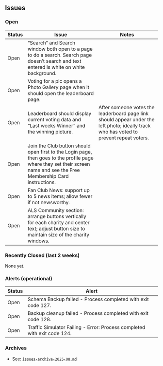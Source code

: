 ## Issues

### Open

| Status | Issue | Notes |
| --- | --- | --- |
| Open | “Search” and Search window both open to a page to do a search. Search page doesn’t search and text entered is white on white background. |  |
| Open | Voting for a pic opens a Photo Gallery page when it should open the leaderboard page. |  |
| Open | Leaderboard should display current voting data and “Last weeks Winner” and the winning picture. | After someone votes the leaderboard page link should appear under the left photo; ideally track who has voted to prevent repeat voters. |
| Open | Join the Club button should open first to the Login page, then goes to the profile page where they set their screen name and see the Free Membership Card instructions. |  |
| Open | Fan Club News: support up to 5 news items; allow fewer if not newsworthy. |  |
| Open | ALS Community section: arrange buttons vertically for each charity and center text; adjust button size to maintain size of the charity windows. |  |

### Recently Closed (last 2 weeks)

None yet.

### Alerts (operational)

| Status | Alert |
| --- | --- |
| Open | Schema Backup failed - Process completed with exit code 127. |
| Open | Backup cleanup failed - Process completed with exit code 128. |
| Open | Traffic Simulator Failing - Error: Process completed with exit code 124. |

### Archives

- See: [`issues-archive-2025-08.md`](issues-archive-2025-08.md)

